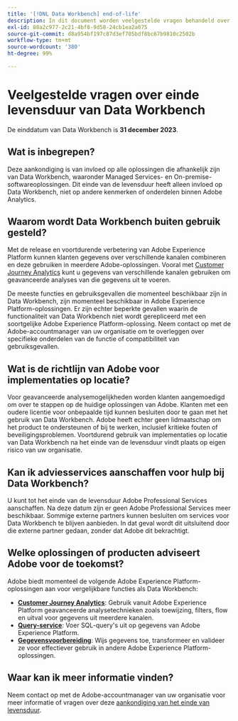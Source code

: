 ```yaml
---
title: '[!DNL Data Workbench] end-of-life'
description: In dit document worden veelgestelde vragen behandeld over het einde van de levensduur van  [!DNL Data Workbench].
exl-id: 88a2c977-2c21-4bf8-9d58-24cb1ea2a075
source-git-commit: d8a954bf197c87d3ef705bdf8bc67b9810c2502b
workflow-type: tm+mt
source-wordcount: '380'
ht-degree: 99%

---
```


# Veelgestelde vragen over einde levensduur van Data Workbench

De einddatum van Data Workbench is **31 december 2023**.

## Wat is inbegrepen?

Deze aankondiging is van invloed op alle oplossingen die afhankelijk zijn van Data Workbench, waaronder Managed Services- en On-premise-softwareoplossingen. Dit einde van de levensduur heeft alleen invloed op Data Workbench, niet op andere kenmerken of onderdelen binnen Adobe Analytics.

## Waarom wordt Data Workbench buiten gebruik gesteld?

Met de release en voortdurende verbetering van Adobe Experience Platform kunnen klanten gegevens over verschillende kanalen combineren en deze gebruiken in meerdere Adobe-oplossingen. Vooral met [Customer Journey Analytics](https://experienceleague.adobe.com/docs/analytics-platform/using/cja-landing.html) kunt u gegevens van verschillende kanalen gebruiken om geavanceerde analyses van die gegevens uit te voeren.

De meeste functies en gebruiksgevallen die momenteel beschikbaar zijn in Data Workbench, zijn momenteel beschikbaar in Adobe Experience Platform-oplossingen. Er zijn echter beperkte gevallen waarin de functionaliteit van Data Workbench niet wordt gerepliceerd met een soortgelijke Adobe Experience Platform-oplossing. Neem contact op met de Adobe-accountmanager van uw organisatie om te overleggen over specifieke onderdelen van de functie of compatibiliteit van gebruiksgevallen.

## Wat is de richtlijn van Adobe voor implementaties op locatie?

Voor geavanceerde analysemogelijkheden worden klanten aangemoedigd om over te stappen op de huidige oplossingen van Adobe. Klanten met een oudere licentie voor onbepaalde tijd kunnen besluiten door te gaan met het gebruik van Data Workbench. Adobe heeft echter geen lidmaatschap om het product te ondersteunen of bij te werken, inclusief kritieke fouten of beveiligingsproblemen. Voortdurend gebruik van implementaties op locatie van Data Workbench na het einde van de levensduur vindt plaats op eigen risico van uw organisatie.

## Kan ik adviesservices aanschaffen voor hulp bij Data Workbench?

U kunt tot het einde van de levensduur Adobe Professional Services aanschaffen. Na deze datum zijn er geen Adobe Professional Services meer beschikbaar. Sommige externe partners kunnen besluiten om services voor Data Workbench te blijven aanbieden. In dat geval wordt dit uitsluitend door die externe partner gedaan, zonder dat Adobe dit bekrachtigt.

## Welke oplossingen of producten adviseert Adobe voor de toekomst?

Adobe biedt momenteel de volgende Adobe Experience Platform-oplossingen aan voor vergelijkbare functies als Data Workbench:

* [**Customer Journey Analytics**](https://experienceleague.adobe.com/docs/analytics-platform/using/cja-landing.html): Gebruik vanuit Adobe Experience Platform geavanceerde analysetechnieken zoals toewijzing, filters, flow en uitval voor gegevens uit meerdere kanalen.
* [**Query-service**](https://experienceleague.adobe.com/docs/experience-platform/query/home.html): Voer SQL-query&#39;s uit op gegevens van Adobe Experience Platform.
* [**Gegevensvoorbereiding**](https://experienceleague.adobe.com/docs/experience-platform/data-prep/home.html): Wijs gegevens toe, transformeer en valideer ze voor effectiever gebruik in andere Adobe Experience Platform-oplossingen.

## Waar kan ik meer informatie vinden?

Neem contact op met de Adobe-accountmanager van uw organisatie voor meer informatie of vragen over deze [aankondiging van het einde van levensduur](https://express.adobe.com/page/GSu6oKOD88GAj/).
